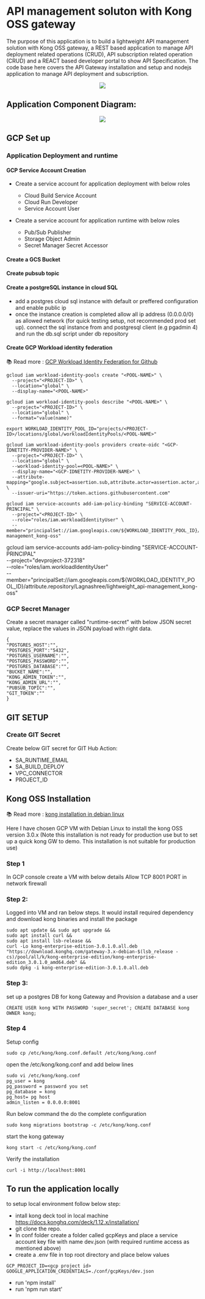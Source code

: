 # API management soluton with Kong OSS gateway

The purpose of this application is to build a lightweight API management solution with Kong OSS gateway, a REST based application to manage API deployment related operations (CRUD), API subscription related operation (CRUD) and a REACT based developer portal to show API Specification. 
The code base here covers the API Gateway installation and setup and nodejs application to manage API deployment and subscription.

<div align="center">
    <img src="arch1.png">
</div>


## Application Component Diagram:

<div align="center">
 <img src="app-component-diagram.png">
</div>

## GCP Set up
### Application Deployment and runtime
#### GCP Service Account Creation

* Create a service account for application deployment with below roles
    * Cloud Build Service Account 
    * Cloud Run Developer 
    * Service Account User 

* Create a service account for application runtime with below roles
    * Pub/Sub Publisher
    * Storage Object Admin
    * Secret Manager Secret Accessor 

####  Create a GCS Bucket

####  Create pubsub topic

#### Create a postgreSQL instance in cloud SQL

* add a postgres cloud sql instance with default or preffered configuration and enable public ip
* once the instance creation is completed allow all ip address (0.0.0.0/0) as allowed network (for quick testing setup, not recommended prod set up).
connect the sql instance from and postgresql client (e.g pgadmin 4) and run the db.sql script under db repository 

#### Create GCP Workload identity federation
 
📚 Read more : [GCP Workload Identity Federation for Github ](https://medium.com/google-cloud/how-does-the-gcp-workload-identity-federation-work-with-github-provider-a9397efd7158)

```
gcloud iam workload-identity-pools create "<POOL-NAME>" \
  --project="<PROJECT-ID>" \
  --location="global" \
  --display-name="<POOL-NAME>"
```

```
gcloud iam workload-identity-pools describe "<POOL-NAME>" \
  --project="<PROJECT-ID>" \
  --location="global" \
  --format="value(name)"
```

```
export WORKLOAD_IDENTITY_POOL_ID="projects/<PROJECT-ID>/locations/global/workloadIdentityPools/<POOL-NAME>"
```

```
gcloud iam workload-identity-pools providers create-oidc "<GCP-IDNETITY-PROVIDER-NAME>" \
  --project="<PROJECT-ID>" \
  --location="global" \
  --workload-identity-pool=<POOL-NAME>" \
  --display-name="<GCP-IDNETITY-PROVIDER-NAME>" \
  --attribute-mapping="google.subject=assertion.sub,attribute.actor=assertion.actor,attribute.repository=assertion.repository" \
  --issuer-uri="https://token.actions.githubusercontent.com"
```

```
gcloud iam service-accounts add-iam-policy-binding "SERVICE-ACCOUNT-PRINCIPAL" \
  --project="<PROJECT-ID>" \
  --role="roles/iam.workloadIdentityUser" \
  --member="principalSet://iam.googleapis.com/${WORKLOAD_IDENTITY_POOL_ID}/attribute.repository/Lagnashree/lightweight_api-management_kong-oss"
```

gcloud iam service-accounts add-iam-policy-binding "SERVICE-ACCOUNT-PRINCIPAL" \
  --project="devproject-372318" \
  --role="roles/iam.workloadIdentityUser" \
  --member="principalSet://iam.googleapis.com/${WORKLOAD_IDENTITY_POOL_ID}/attribute.repository/Lagnashree/lightweight_api-management_kong-oss"


### GCP Secret Manager
Create a secret manager called "runtime-secret" with below JSON secret value, replace the values in JSON payload with right data.
```
{
"POSTGRES_HOST":"",
"POSTGRES_PORT":"5432",
"POSTGRES_USERNAME":"",
"POSTGRES_PASSWORD":"",
"POSTGRES_DATABASE":"",
"BUCKET_NAME":"",
"KONG_ADMIN_TOKEN":"",
"KONG_ADMIN_URL":"",
"PUBSUB_TOPIC":"",
"GIT_TOKEN":""
}
```

## GIT SETUP
### Create GIT Secret
  
Create below GIT secret for GIT Hub Action:

* SA_RUNTIME_EMAIL
* SA_BUILD_DEPLOY
* VPC_CONNECTOR
* PROJECT_ID


## Kong OSS Installation

📚 Read more : [ kong installation in debian linux ](https://docs.konghq.com/gateway/latest/install/linux/debian/?_ga=2.260295373.1725644792.1672744681-1186856553.1671803909)

Here I have chosen GCP VM with Debian Linux to install the kong OSS version 3.0.x (Note this installation is not ready for production use but to set up a quick kong GW to demo. This installation is not suitable for production use)

### Step 1
In GCP console create a VM with below details
Allow TCP 8001 PORT in network firewall
    
### Step 2:
Logged into VM and ran below steps. It would install required dependency and download kong binaries and install the package

```
sudo apt update && sudo apt upgrade &&
sudo apt install curl &&
sudo apt install lsb-release &&
curl -Lo kong-enterprise-edition-3.0.1.0.all.deb "https://download.konghq.com/gateway-3.x-debian-$(lsb_release -cs)/pool/all/k/kong-enterprise-edition/kong-enterprise-edition_3.0.1.0_amd64.deb" &&
sudo dpkg -i kong-enterprise-edition-3.0.1.0.all.deb
``` 

### Step 3:
set up a postgres DB for kong Gateway and Provision a database and a user 

```
CREATE USER kong WITH PASSWORD 'super_secret'; CREATE DATABASE kong OWNER kong;
```

### Step 4
Setup config

```
sudo cp /etc/kong/kong.conf.default /etc/kong/kong.conf
```

open the /etc/kong/kong.conf and add below lines

```
sudo vi /etc/kong/kong.conf
pg_user = kong
pg_password = password you set
pg_database = kong
pg_host= pg host 
admin_listen = 0.0.0.0:8001
```

Run below command the do the complete configuration 

```
sudo kong migrations bootstrap -c /etc/kong/kong.conf
```

start the kong gateway 

```
kong start -c /etc/kong/kong.conf
```

Verify the installation

```
curl -i http://localhost:8001
```

## To run the application locally 

to setup local environment follow below step:

* intall kong deck tool in local machine https://docs.konghq.com/deck/1.12.x/installation/
* git clone the repo.
* In conf folder create a folder called gcpKeys  and place a service account key file with name dev.json (with required runtime access as mentioned above)
* create a .env file in top root directory and place below values

```
GCP_PROJECT_ID=<gcp project id>
GOOGLE_APPLICATION_CREDENTIALS=./conf/gcpKeys/dev.json
```

* run 'npm install'
* run 'npm run start'
